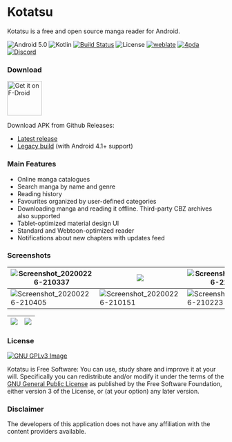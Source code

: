 # Kotatsu 

Kotatsu is a free and open source manga reader for Android.

![Android 5.0](https://img.shields.io/badge/android-5.0+-brightgreen) ![Kotlin](https://img.shields.io/github/languages/top/nv95/Kotatsu) [![Build Status](https://travis-ci.org/nv95/Kotatsu.svg?branch=master)](https://travis-ci.org/nv95/Kotatsu) ![License](https://img.shields.io/github/license/nv95/Kotatsu) [![weblate](https://hosted.weblate.org/widgets/kotatsu/-/strings/svg-badge.svg)](https://hosted.weblate.org/engage/kotatsu/) [![4pda](https://img.shields.io/badge/discuss-4pda-2982CC)](http://4pda.ru/forum/index.php?showtopic=697669) [![Discord](https://img.shields.io/discord/898363402467045416?color=5865f2&label=discord)](https://discord.gg/NNJ5RgVBC5)

### Download

[<img src="https://fdroid.gitlab.io/artwork/badge/get-it-on.png"
alt="Get it on F-Droid"
height="80">](https://f-droid.org/packages/org.koitharu.kotatsu)

Download APK from Github Releases:

- [Latest release](https://github.com/nv95/Kotatsu/releases/latest)
- [Legacy build](https://github.com/nv95/Kotatsu/releases/tag/v0.4-legacy) (with Android 4.1+ support)

### Main Features

* Online manga catalogues
* Search manga by name and genre
* Reading history
* Favourites organized by user-defined categories
* Downloading manga and reading it offline. Third-party CBZ archives also supported
* Tablet-optimized material design UI
* Standard and Webtoon-optimized reader
* Notifications about new chapters with updates feed

### Screenshots

| ![Screenshot_20200226-210337](https://github.com/nv95/Kotatsu/raw/devel/metadata/en-US/images/phoneScreenshots/1.png) | ![](https://github.com/nv95/Kotatsu/raw/devel/metadata/en-US/images/phoneScreenshots/2.png)                           | ![Screenshot_20200226-210232](https://github.com/nv95/Kotatsu/raw/devel/metadata/en-US/images/phoneScreenshots/3.png) |
|-----------------------------------------------------------------------------------------------------------------------|-----------------------------------------------------------------------------------------------------------------------|-----------------------------------------------------------------------------------------------------------------------|
| ![Screenshot_20200226-210405](https://github.com/nv95/Kotatsu/raw/devel/metadata/en-US/images/phoneScreenshots/4.png) | ![Screenshot_20200226-210151](https://github.com/nv95/Kotatsu/raw/devel/metadata/en-US/images/phoneScreenshots/5.png) | ![Screenshot_20200226-210223](https://github.com/nv95/Kotatsu/raw/devel/metadata/en-US/images/phoneScreenshots/6.png) |

| ![](https://github.com/nv95/Kotatsu/raw/devel/metadata/en-US/images/tenInchScreenshots/1.png) | ![](https://github.com/nv95/Kotatsu/raw/devel/metadata/en-US/images/tenInchScreenshots/2.png) |
|-----------------------------------------------------------------------------------------------|-----------------------------------------------------------------------------------------------|

### License
[![GNU GPLv3 Image](https://www.gnu.org/graphics/gplv3-127x51.png)](http://www.gnu.org/licenses/gpl-3.0.en.html)  

Kotatsu is Free Software: You can use, study share and improve it at your
will. Specifically you can redistribute and/or modify it under the terms of the
[GNU General Public License](https://www.gnu.org/licenses/gpl.html) as
published by the Free Software Foundation, either version 3 of the License, or
(at your option) any later version.  

### Disclaimer

The developers of this application does not have any affiliation with the content providers available.
